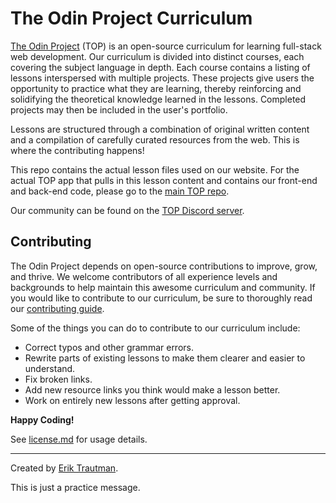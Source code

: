 # The Odin Project Curriculum

[The Odin Project](https://www.theodinproject.com/) (TOP) is an open-source curriculum for learning full-stack web development. Our curriculum is divided into distinct courses, each covering the subject language in depth. Each course contains a listing of lessons interspersed with multiple projects. These projects give users the opportunity to practice what they are learning, thereby reinforcing and solidifying the theoretical knowledge learned in the lessons. Completed projects may then be included in the user's portfolio.

Lessons are structured through a combination of original written content and a compilation of carefully curated resources from the web. This is where the contributing happens!

This repo contains the actual lesson files used on our website. For the actual TOP app that pulls in this lesson content and contains our front-end and back-end code, please go to the [main TOP repo](https://github.com/TheOdinProject/theodinproject).

Our community can be found on the [TOP Discord server](https://discord.gg/fbFCkYabZB).

## Contributing

The Odin Project depends on open-source contributions to improve, grow, and thrive. We welcome contributors of all experience levels and backgrounds to help maintain this awesome curriculum and community. If you would like to contribute to our curriculum, be sure to thoroughly read our [contributing guide](https://github.com/TheOdinProject/.github/blob/main/CONTRIBUTING.md).

Some of the things you can do to contribute to our curriculum include:

- Correct typos and other grammar errors.
- Rewrite parts of existing lessons to make them clearer and easier to understand.
- Fix broken links.
- Add new resource links you think would make a lesson better.
- Work on entirely new lessons after getting approval.

**Happy Coding!**

See [license.md](https://github.com/TheOdinProject/curriculum/blob/main/license.md) for usage details.

---

Created by [Erik Trautman](http://www.github.com/eriktrautman).

This is just a practice message.

